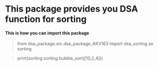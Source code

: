 # This package provides you DSA function for sorting

#### This is how you can import this package
>from dsa_package.src.dsa_package_AKV163 import dsa_sorting as sorting

>print(sorting.sorting.bubble_sort([10,2,4]))


